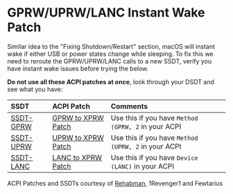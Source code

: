 # GPRW/UPRW/LANC Instant Wake Patch

Similar idea to the "Fixing Shutdown/Restart" section, macOS will instant wake if either USB or power states change while sleeping. To fix this we need to reroute the GPRW/UPRW/LANC calls to a new SSDT, verify you have instant wake issues before trying the below.

**Do not use all these ACPI patches at once**, look through your DSDT and see what you have:

| SSDT | ACPI Patch | Comments |
| :--- | :--- | :--- |
| [SSDT-GPRW](/extra-files/SSDT-GPRW.aml) | [GPRW to XPRW Patch](/extra-files/GPRW-Patch.plist) | Use this if you have `Method (GPRW, 2` in your ACPI |
| [SSDT-UPRW](/extra-files/SSDT-UPRW) | [UPRW to XPRW Patch](/extra-files/UPRW-Patch.plist) | Use this if you have `Method (UPRW, 2` in your ACPI |
| [SSDT-LANC](/extra-files/SSDT-LANC.aml) | [LANC to XPRW Patch](/extra-files/LANC-Patch.plist) | Use this if you have  `Device (LANC)` in your ACPI |

ACPI Patches and SSDTs courtesy of [Rehabman](https://www.tonymacx86.com/threads/guide-using-clover-to-hotpatch-acpi.200137/), 1Revenger1 and Fewtarius
